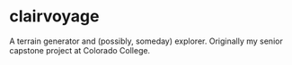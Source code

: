 clairvoyage
===========

A terrain generator and (possibly, someday) explorer. Originally my senior capstone project at Colorado College.